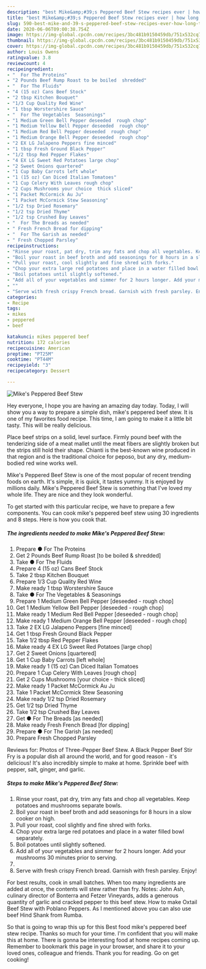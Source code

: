 ```yaml
---
description: "best Mike&amp;#39;s Peppered Beef Stew recipes ever | how long to fry Mike&amp;#39;s Peppered Beef Stew"
title: "best Mike&amp;#39;s Peppered Beef Stew recipes ever | how long to fry Mike&amp;#39;s Peppered Beef Stew"
slug: 590-best-mike-and-39-s-peppered-beef-stew-recipes-ever-how-long-to-fry-mike-and-39-s-peppered-beef-stew
date: 2020-06-06T09:00:38.754Z
image: https://img-global.cpcdn.com/recipes/3bc481b9150459db/751x532cq70/mikes-peppered-beef-stew-recipe-main-photo.jpg
thumbnail: https://img-global.cpcdn.com/recipes/3bc481b9150459db/751x532cq70/mikes-peppered-beef-stew-recipe-main-photo.jpg
cover: https://img-global.cpcdn.com/recipes/3bc481b9150459db/751x532cq70/mikes-peppered-beef-stew-recipe-main-photo.jpg
author: Louis Owens
ratingvalue: 3.8
reviewcount: 4
recipeingredient:
- "  For The Proteins"
- "2 Pounds Beef Rump Roast to be boiled  shredded"
- "  For The Fluids"
- "4 (15 oz) Cans Beef Stock"
- "2 tbsp Kitchen Bouquet"
- "1/3 Cup Quality Red Wine"
- "1 tbsp Worstershire Sauce"
- "  For The Vegetables  Seasonings"
- "1 Medium Green Bell Pepper deseeded  rough chop"
- "1 Medium Yellow Bell Pepper deseeded  rough chop"
- "1 Medium Red Bell Pepper deseeded  rough chop"
- "1 Medium Orange Bell Pepper deseeded  rough chop"
- "2 EX LG Jalapeno Peppers fine minced"
- "1 tbsp Fresh Ground Black Pepper"
- "1/2 tbsp Red Pepper Flakes"
- "4 EX LG Sweet Red Potatoes large chop"
- "2 Sweet Onions quartered"
- "1 Cup Baby Carrots left whole"
- "1 (15 oz) Can Diced Italian Tomatoes"
- "1 Cup Celery With Leaves rough chop"
- "2 Cups Mushrooms your choice  thick sliced"
- "1 Packet McCormick Au Ju"
- "1 Packet McCormick Stew Seasoning"
- "1/2 tsp Dried Rosemary"
- "1/2 tsp Dried Thyme"
- "1/2 tsp Crushed Bay Leaves"
- "  For The Breads as needed"
- " Fresh French Bread for dipping"
- "  For The Garish as needed"
- " Fresh Chopped Parsley"
recipeinstructions:
- "Rinse your roast, pat dry, trim any fats and chop all vegetables. Keep potatoes and mushrooms separate bowls."
- "Boil your roast in beef broth and add seasonings for 8 hours in a slow cooker on high."
- "Pull your roast, cool slightly and fine shred with forks."
- "Chop your extra large red potatoes and place in a water filled bowl separately."
- "Boil potatoes until slightly softened."
- "Add all of your vegetables and simmer for 2 hours longer. Add your mushrooms 30 minutes prior to serving."
- ""
- "Serve with fresh crispy French bread. Garnish with fresh parsley. Enjoy!"
categories:
- Recipe
tags:
- mikes
- peppered
- beef

katakunci: mikes peppered beef 
nutrition: 172 calories
recipecuisine: American
preptime: "PT25M"
cooktime: "PT44M"
recipeyield: "3"
recipecategory: Dessert

---
```



![Mike&#39;s Peppered Beef Stew](https://img-global.cpcdn.com/recipes/3bc481b9150459db/751x532cq70/mikes-peppered-beef-stew-recipe-main-photo.jpg)

Hey everyone, I hope you are having an amazing day today. Today, I will show you a way to prepare a simple dish, mike&#39;s peppered beef stew. It is one of my favorites food recipe. This time, I am going to make it a little bit tasty. This will be really delicious.

Place beef strips on a solid, level surface. Firmly pound beef with the tenderizing side of a meat mallet until the meat fibers are slightly broken but the strips still hold their shape. Chianti is the best-known wine produced in that region and is the traditional choice for peposo, but any dry, medium-bodied red wine works well.

Mike&#39;s Peppered Beef Stew is one of the most popular of recent trending foods on earth. It's simple, it is quick, it tastes yummy. It is enjoyed by millions daily. Mike&#39;s Peppered Beef Stew is something that I've loved my whole life. They are nice and they look wonderful.


To get started with this particular recipe, we have to prepare a few components. You can cook mike&#39;s peppered beef stew using 30 ingredients and 8 steps. Here is how you cook that.

<!--inarticleads1-->

##### The ingredients needed to make Mike&#39;s Peppered Beef Stew:

1. Prepare  ● For The Proteins
1. Get 2 Pounds Beef Rump Roast [to be boiled &amp; shredded]
1. Take  ● For The Fluids
1. Prepare 4 (15 oz) Cans Beef Stock
1. Take 2 tbsp Kitchen Bouquet
1. Prepare 1/3 Cup Quality Red Wine
1. Make ready 1 tbsp Worstershire Sauce
1. Take  ● For The Vegetables &amp; Seasonings
1. Prepare 1 Medium Green Bell Pepper [deseeded - rough chop]
1. Get 1 Medium Yellow Bell Pepper [deseeded - rough chop]
1. Make ready 1 Medium Red Bell Pepper [deseeded - rough chop]
1. Make ready 1 Medium Orange Bell Pepper [deseeded - rough chop]
1. Take 2 EX LG Jalapeno Peppers [fine minced]
1. Get 1 tbsp Fresh Ground Black Pepper
1. Take 1/2 tbsp Red Pepper Flakes
1. Make ready 4 EX LG Sweet Red Potatoes [large chop]
1. Get 2 Sweet Onions [quartered]
1. Get 1 Cup Baby Carrots [left whole]
1. Make ready 1 (15 oz) Can Diced Italian Tomatoes
1. Prepare 1 Cup Celery With Leaves [rough chop]
1. Get 2 Cups Mushrooms [your choice - thick sliced]
1. Make ready 1 Packet McCormick Au Ju
1. Take 1 Packet McCormick Stew Seasoning
1. Make ready 1/2 tsp Dried Rosemary
1. Get 1/2 tsp Dried Thyme
1. Take 1/2 tsp Crushed Bay Leaves
1. Get  ● For The Breads [as needed]
1. Make ready  Fresh French Bread [for dipping]
1. Prepare  ● For The Garish [as needed]
1. Prepare  Fresh Chopped Parsley


Reviews for: Photos of Three-Pepper Beef Stew. A Black Pepper Beef Stir Fry is a popular dish all around the world, and for good reason - it&#39;s delicious! It&#39;s also incredibly simple to make at home. Sprinkle beef with pepper, salt, ginger, and garlic. 

<!--inarticleads2-->

##### Steps to make Mike&#39;s Peppered Beef Stew:

1. Rinse your roast, pat dry, trim any fats and chop all vegetables. Keep potatoes and mushrooms separate bowls.
1. Boil your roast in beef broth and add seasonings for 8 hours in a slow cooker on high.
1. Pull your roast, cool slightly and fine shred with forks.
1. Chop your extra large red potatoes and place in a water filled bowl separately.
1. Boil potatoes until slightly softened.
1. Add all of your vegetables and simmer for 2 hours longer. Add your mushrooms 30 minutes prior to serving.
1. 
1. Serve with fresh crispy French bread. Garnish with fresh parsley. Enjoy!


For best results, cook in small batches. When too many ingredients are added at once, the contents will stew rather than fry. Notes: John Ash, culinary director of Bonterra and Fetzer Vineyards, adds a generous quantity of garlic and cracked pepper to this beef stew. How to make Oxtail Beef Stew with Poblano Peppers. As I mentioned above you can also use beef Hind Shank from Rumba. 

So that is going to wrap this up for this Best food mike&#39;s peppered beef stew recipe. Thanks so much for your time. I'm confident that you will make this at home. There is gonna be interesting food at home recipes coming up. Remember to bookmark this page in your browser, and share it to your loved ones, colleague and friends. Thank you for reading. Go on get cooking!
